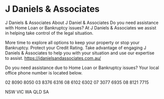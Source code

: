 # J Daniels &amp; Associates
J Daniels &amp; Associates
About J Daniel &amp; Associates
Do you need assistance with Home Loan or Bankruptcy issues?
At J Daniels &amp; Associates we assist in helping take control of the legal situation.

More time to explore all options to keep your property or stop your Bankruptcy.
Protect your Credit Rating.
Take advantage of engaging J Daniels &amp; Associates to help you with your situation and use our expertise to assist.
https://jdanielsandassociates.com.au/

Do you need assistance due to Home Loan or Bankruptcy issues?
Your local office phone number is located below.

02 8090 8050
03 8376 6316
08 6102 6302
07 3077 6935
08 8121 7715
 

NSW
VIC
WA
QLD
SA

